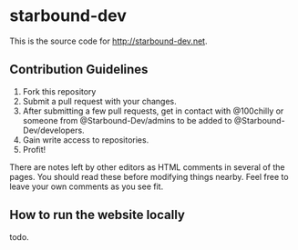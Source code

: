 # starbound-dev

This is the source code for http://starbound-dev.net.

## Contribution Guidelines
1. Fork this repository 
2. Submit a pull request with your changes.
3. After submitting a few pull requests, get in contact with @100chilly or someone from @Starbound-Dev/admins to be         added to @Starbound-Dev/developers.
4. Gain write access to repositories.
5. Profit!

There are notes left by other editors as HTML comments in several of the pages. You should read these before
modifying things nearby. Feel free to leave your own comments as you see fit.

## How to run the website locally
todo.


